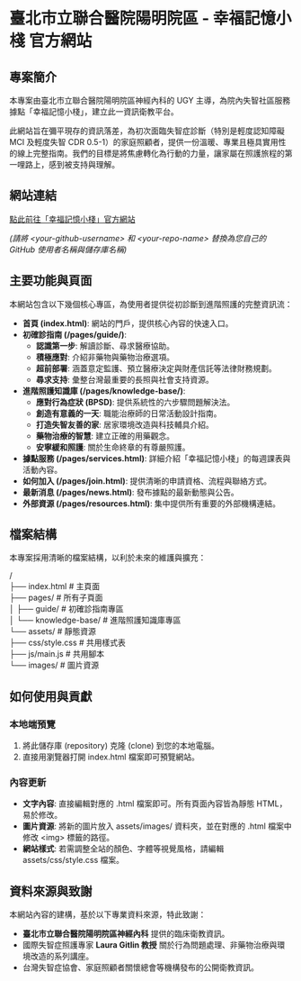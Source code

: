 # **臺北市立聯合醫院陽明院區 \- 幸福記憶小棧 官方網站**

## **專案簡介**

本專案由臺北市立聯合醫院陽明院區神經內科的 UGY 主導，為院內失智社區服務據點「幸福記憶小棧」，建立此一資訊衛教平台。

此網站旨在彌平現存的資訊落差，為初次面臨失智症診斷（特別是輕度認知障礙 MCI 及輕度失智 CDR 0.5-1）的家庭照顧者，提供一份溫暖、專業且極具實用性的線上完整指南。我們的目標是將焦慮轉化為行動的力量，讓家屬在照護旅程的第一哩路上，感到被支持與理解。

## **網站連結**

[點此前往「幸福記憶小棧」官方網站](https://www.google.com/search?q=https://%3Cyour-github-username%3E.github.io/%3Cyour-repo-name%3E/)

*(請將 \<your-github-username\> 和 \<your-repo-name\> 替換為您自己的 GitHub 使用者名稱與儲存庫名稱)*

## **主要功能與頁面**

本網站包含以下幾個核心專區，為使用者提供從初診斷到進階照護的完整資訊流：

* **首頁 (index.html)**: 網站的門戶，提供核心內容的快速入口。  
* **初確診指南 (/pages/guide/)**:  
  * **認識第一步**: 解讀診斷、尋求醫療協助。  
  * **積極應對**: 介紹非藥物與藥物治療選項。  
  * **超前部署**: 涵蓋意定監護、預立醫療決定與財產信託等法律財務規劃。  
  * **尋求支持**: 彙整台灣最重要的長照與社會支持資源。  
* **進階照護知識庫 (/pages/knowledge-base/)**:  
  * **應對行為症狀 (BPSD)**: 提供系統性的六步驟問題解決法。  
  * **創造有意義的一天**: 職能治療師的日常活動設計指南。  
  * **打造失智友善的家**: 居家環境改造與科技輔具介紹。  
  * **藥物治療的智慧**: 建立正確的用藥觀念。  
  * **安寧緩和照護**: 關於生命終章的有尊嚴照護。  
* **據點服務 (/pages/services.html)**: 詳細介紹「幸福記憶小棧」的每週課表與活動內容。  
* **如何加入 (/pages/join.html)**: 提供清晰的申請資格、流程與聯絡方式。  
* **最新消息 (/pages/news.html)**: 發布據點的最新動態與公告。  
* **外部資源 (/pages/resources.html)**: 集中提供所有重要的外部機構連結。

## **檔案結構**

本專案採用清晰的檔案結構，以利於未來的維護與擴充：

/  
├── index.html              \# 主頁面  
├── pages/                  \# 所有子頁面  
│   ├── guide/              \# 初確診指南專區  
│   └── knowledge-base/     \# 進階照護知識庫專區  
└── assets/                 \# 靜態資源  
    ├── css/style.css       \# 共用樣式表  
    ├── js/main.js          \# 共用腳本  
    └── images/             \# 圖片資源

## **如何使用與貢獻**

### **本地端預覽**

1. 將此儲存庫 (repository) 克隆 (clone) 到您的本地電腦。  
2. 直接用瀏覽器打開 index.html 檔案即可預覽網站。

### **內容更新**

* **文字內容**: 直接編輯對應的 .html 檔案即可。所有頁面內容皆為靜態 HTML，易於修改。  
* **圖片資源**: 將新的圖片放入 assets/images/ 資料夾，並在對應的 .html 檔案中修改 \<img\> 標籤的路徑。  
* **網站樣式**: 若需調整全站的顏色、字體等視覺風格，請編輯 assets/css/style.css 檔案。

## **資料來源與致謝**

本網站內容的建構，基於以下專業資料來源，特此致謝：

* **臺北市立聯合醫院陽明院區神經內科** 提供的臨床衛教資訊。  
* 國際失智症照護專家 **Laura Gitlin 教授** 關於行為問題處理、非藥物治療與環境改造的系列講座。  
* 台灣失智症協會、家庭照顧者關懷總會等機構發布的公開衛教資訊。

